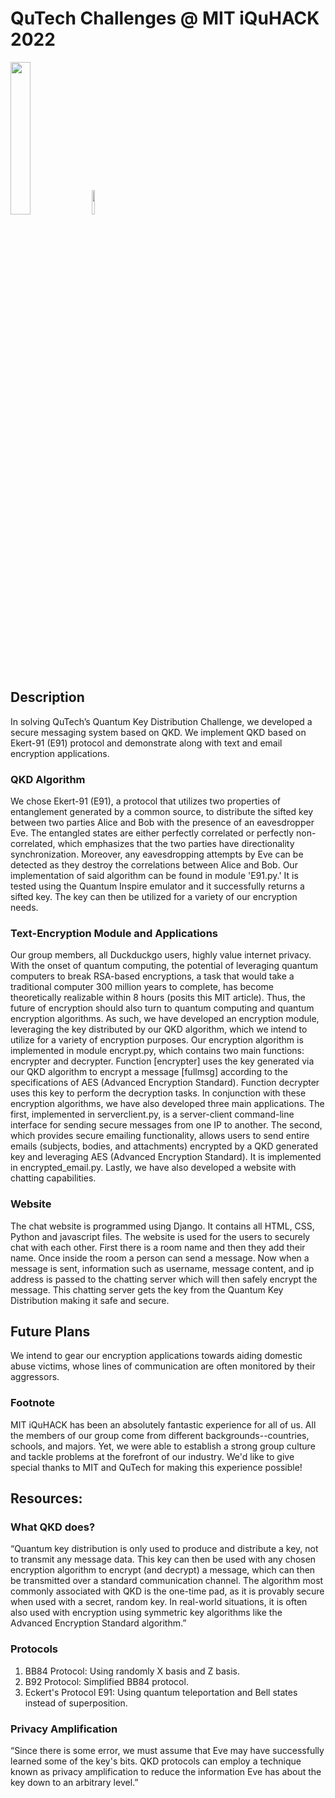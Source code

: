 # QuTech Challenges @ MIT iQuHACK 2022

<p align="left">
  <a href="https://qutech.nl" target="_blank"><img src="https://user-images.githubusercontent.com/10100490/151484481-7cedb7da-603e-43cc-890c-979fb66aeb60.png" width="25%" style="padding-right: 0%"/></a>
  <a href="https://iquhack.mit.edu/" target="_blank"><img src="https://user-images.githubusercontent.com/10100490/151647370-d161d5b5-119c-4db9-898e-cfb1745a8310.png" width="10%" style="padding-left: 0%"/> </a>
</p>

## Description
In solving QuTech’s Quantum Key Distribution Challenge, we developed a secure messaging system based on QKD. We implement QKD based on Ekert-91 (E91) protocol and demonstrate along with text and email encryption applications. 

### QKD Algorithm
We chose Ekert-91 (E91), a protocol that utilizes two properties of entanglement generated by a common source, to distribute the sifted key between two parties Alice and Bob with the presence of an eavesdropper Eve. The entangled states are either perfectly correlated or perfectly non-correlated, which emphasizes that the two parties have directionality synchronization. Moreover, any eavesdropping attempts by Eve can be detected as they destroy the correlations between Alice and Bob.
Our implementation of said algorithm can be found in module 'E91.py.' It is tested using the Quantum Inspire emulator and it successfully returns a sifted key. The key can then be utilized for a variety of our encryption needs. 

### Text-Encryption Module and Applications
Our group members, all Duckduckgo users, highly value internet privacy. With the onset of quantum computing, the potential of leveraging quantum computers to break RSA-based encryptions, a task that would take a traditional computer 300 million years to complete, has become theoretically realizable within 8 hours (posits this MIT article). Thus, the future of encryption should also turn to quantum computing and quantum encryption algorithms. As such, we have developed an encryption module, leveraging the key distributed by our QKD algorithm, which we intend to utilize for a variety of encryption purposes. 
Our encryption algorithm is implemented in module encrypt.py, which contains two main functions: encrypter and decrypter. Function [encrypter] uses the key generated via our QKD algorithm to encrypt a message [fullmsg] according to the specifications of AES (Advanced Encryption Standard). Function decrypter uses this key to perform the decryption tasks.
In conjunction with these encryption algorithms, we have also developed three main applications. The first, implemented in serverclient.py, is a server-client command-line interface for sending secure messages from one IP to another. The second, which provides secure emailing functionality, allows users to send entire emails (subjects, bodies, and attachments) encrypted by a QKD generated key and leveraging AES (Advanced Encryption Standard). It is implemented in encrypted_email.py. Lastly, we have also developed a website with chatting capabilities. 

### Website
The chat website is programmed using Django. It contains all HTML, CSS, Python and javascript files. The website is used for the users to securely chat with each other. First there is a room name and then they add their name. Once inside the room a person can send a message. Now when a message is sent, information such as username, message content, and ip address is passed to the chatting server which will then safely encrypt the message. This chatting server gets the key from the Quantum Key Distribution making it safe and secure.

## Future Plans
We intend to gear our encryption applications towards aiding domestic abuse victims, whose lines of communication are often monitored by their aggressors. 

### Footnote
MIT iQuHACK has been an absolutely fantastic experience for all of us. All the members of our group come from different backgrounds--countries, schools, and majors. Yet, we were able to establish a strong group culture and tackle problems at the forefront of our industry. We'd like to give special thanks to MIT and QuTech for making this experience possible!

## Resources:
### What QKD does?
“Quantum key distribution is only used to produce and distribute a key, not to transmit any message data. This key can then be used with any chosen encryption algorithm to encrypt (and decrypt) a message, which can then be transmitted over a standard communication channel. The algorithm most commonly associated with QKD is the one-time pad, as it is provably secure when used with a secret, random key. In real-world situations, it is often also used with encryption using symmetric key algorithms like the Advanced Encryption Standard algorithm.”

### Protocols
1. BB84 Protocol: Using randomly X basis and Z basis.
2. B92 Protocol: Simplified BB84 protocol.
3. Eckert's Protocol E91: Using quantum teleportation and Bell states instead of superposition.

### Privacy Amplification
“Since there is some error, we must assume that Eve may have successfully learned some of the key's bits. QKD protocols can employ a technique known as privacy amplification to reduce the information Eve has about the key down to an arbitrary level.”
